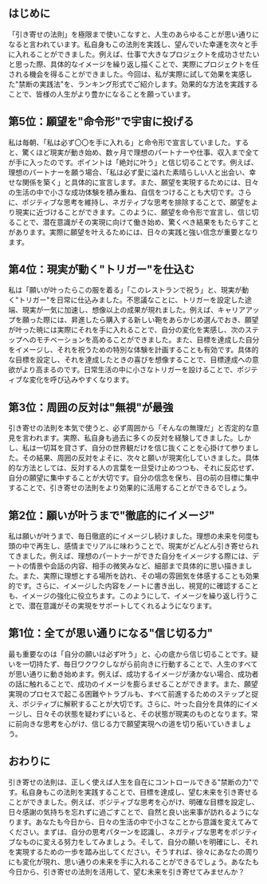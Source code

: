 ## はじめに
「引き寄せの法則」を極限まで使いこなすと、人生のあらゆることが思い通りになると言われています。私自身もこの法則を実践し、望んでいた幸運を次々と手に入れることができました。例えば、仕事で大きなプロジェクトを成功させたいと思った際、具体的なイメージを繰り返し描くことで、実際にプロジェクトを任される機会を得ることができました。今回は、私が実際に試して効果を実感した"禁断の実践法"を、ランキング形式でご紹介します。効果的な方法を実践することで、皆様の人生がより豊かになることを願っています。

## 第5位：願望を"命令形"で宇宙に投げる
私は毎朝、「私は必ず〇〇を手に入れる」と命令形で宣言していました。すると、驚くほど現実が動き始め、数ヶ月で理想のパートナーや仕事、収入まで全てが手に入ったのです。ポイントは「絶対に叶う」と信じ切ることです。例えば、理想のパートナーを願う場合、「私は必ず愛に溢れた素晴らしい人と出会い、幸せな関係を築く」と具体的に宣言します。また、願望を実現するためには、日々の生活の中で小さな成功体験を積み重ね、自信をつけることも大切です。さらに、ポジティブな思考を維持し、ネガティブな思考を排除することで、願望をより現実に近づけることができます。このように、願望を命令形で宣言し、信じ切ることで、潜在意識がその実現に向けて働き始め、驚くべき結果をもたらすことがあります。実際に願望を叶えるためには、日々の実践と強い信念が重要となります。

## 第4位：現実が動く"トリガー"を仕込む
私は「願いが叶ったらこの服を着る」「このレストランで祝う」と、現実が動く"トリガー"を日常に仕込みました。不思議なことに、トリガーを設定した途端、現実が一気に加速し、想像以上の成果が現れました。例えば、キャリアアップを願った際には、昇進したら購入する新しい鞄をあらかじめ選んでおき、願望が叶った暁には実際にそれを手に入れることで、自分の変化を実感し、次のステップへのモチベーションを高めることができました。また、目標を達成した自分をイメージし、それを祝うための特別な体験を計画することも有効です。具体的な目標を設定し、それを達成したときの喜びを想像することで、目標達成への意欲がより高まるのです。日常生活の中に小さなトリガーを設けることで、ポジティブな変化を呼び込みやすくなります。

## 第3位：周囲の反対は"無視"が最強
引き寄せの法則を本気で使うと、必ず周囲から「そんなの無理だ」と否定的な意見を言われます。実際、私自身も過去に多くの反対を経験してきました。しかし、私は一切耳を貸さず、自分の世界観だけを信じ抜くことを心掛けて参りました。その結果、周囲の反対をよそに、次々と願いが現実化していきました。具体的な方法としては、反対する人の言葉を一旦受け止めつつも、それに反応せず、自分の願望に集中することが大切です。自分の信念を保ち、目の前の目標に集中することで、引き寄せの法則をより効果的に活用することができるでしょう。

## 第2位：願いが叶うまで"徹底的にイメージ"
私は願いが叶うまで、毎日徹底的にイメージし続けました。理想の未来を何度も頭の中で再生し、感情までリアルに味わうことで、現実がどんどん引き寄せられてきました。例えば、理想のパートナーができた自分をイメージする際には、デートの情景や会話の内容、相手の微笑みなど、細部まで具体的に思い描きました。また、実際に理想とする場所を訪れ、その場の雰囲気を体感することも効果的です。さらに、イメージした内容をノートに書き出し、視覚的に確認することも、イメージの強化に役立ちます。このようにして、イメージを繰り返し行うことで、潜在意識がその実現をサポートしてくれるようになります。

## 第1位：全てが思い通りになる"信じ切る力"
最も重要なのは「自分の願いは必ず叶う」と、心の底から信じ切ることです。疑いを一切持たず、毎日ワクワクしながら前向きに行動することで、人生のすべてが思い通りに動き始めます。例えば、成功するイメージが湧かない場合、成功者の話に触れることで、成功のイメージを膨らませることができます。また、願望実現のプロセスで起こる困難やトラブルも、すべて前進するためのステップと捉え、ポジティブに解釈することが大切です。さらに、叶った自分を具体的にイメージし、日々その状態を疑わずにいると、その状態が現実のものとなります。常に前向きな思考を心がけ、信じる力で願望実現への道を切り拓いていきましょう。

## おわりに
引き寄せの法則は、正しく使えば人生を自在にコントロールできる"禁断の力"です。私自身もこの法則を実践することで、目標を達成し、望む未来を引き寄せることができました。例えば、ポジティブな思考を心がけ、明確な目標を設定し、日々感謝の気持ちを忘れずに過ごすことで、自然と良い出来事が訪れるようになります。あなたも今日から、日々の生活の中で小さなことから意識を変えてみてください。まずは、自分の思考パターンを認識し、ネガティブな思考をポジティブなものに変える努力をしてみましょう。そして、自分の願いを明確にし、それを実現するための一歩を踏み出してください。そうすれば、徐々にあなたの周りにも変化が現れ、思い通りの未来を手に入れることができるでしょう。あなたも今日から、引き寄せの法則を活用して、望む未来を引き寄せてみませんか？
